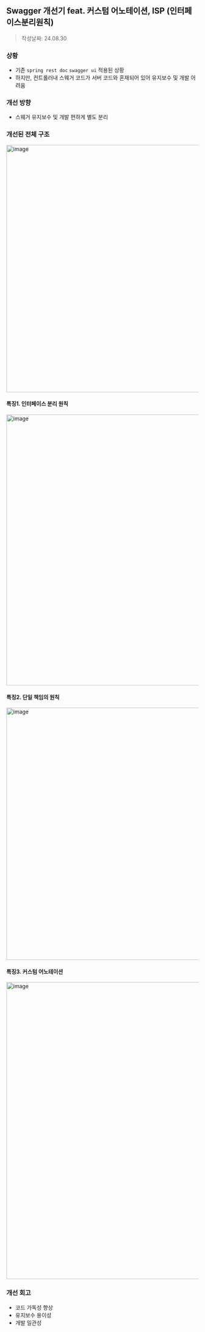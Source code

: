 ## Swagger 개선기 feat. 커스텀 어노테이션, ISP (인터페이스분리원칙)
> 작성날짜: 24.08.30

### 상황
- 기존 `spring rest doc` `swagger ui` 적용된 상황
- 하지만, 컨트롤러내 스웨거 코드가 서버 코드와 혼재되어 있어 유지보수 및 개발 어려움

### 개선 방향
- 스웨거 유지보수 및 개발 편하게 별도 분리

### 개선된 전체 구조
<img width="648" alt="image" src="https://github.com/user-attachments/assets/9c1e01ac-5b91-4701-8d04-bcc9d8d843c9">

#### 특징1. 인터페이스 분리 원칙
<img width="710" alt="image" src="https://github.com/user-attachments/assets/df0bd9a2-d8e3-4583-933f-5d4d99254791">

#### 특징2. 단일 책임의 원칙
<img width="661" alt="image" src="https://github.com/user-attachments/assets/0f763467-4993-44ae-998b-a27f4c109b85">

#### 특징3. 커스텀 어노테이션
<img width="778" alt="image" src="https://github.com/user-attachments/assets/d069b1d1-0c1d-4acf-96c5-d99cfa90fbfa">

### 개선 회고
- 코드 가독성 향상
- 유지보수 용이성
- 개발 일관성
